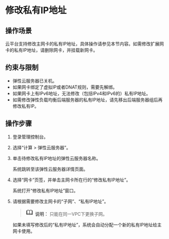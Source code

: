 # 修改私有IP地址<a name="ecs_03_0505"></a>

## 操作场景<a name="section8230202916388"></a>

云平台支持修改主网卡的私有IP地址，具体操作请参见本节内容。如需修改扩展网卡的私有IP地址，请删除网卡，并挂载新网卡。

## 约束与限制<a name="section205851733132119"></a>

-   弹性云服务器已关机。
-   如果网卡绑定了虚拟IP或者DNAT规则，需要先解绑。
-   如果网卡上有IPv6地址，无法修改（包括IPv4和IPv6的）私有IP地址。
-   如需修改弹性负载均衡后端服务器的私有IP地址，请先移出后端服务器组后再修改私有IP。

## 操作步骤<a name="section101008535219"></a>

1.  登录管理控制台。
2.  选择“计算 \> 弹性云服务器”。
3.  单击待修改私有IP地址的弹性云服务器名称。

    系统跳转至该弹性云服务器详情页面。

4.  选择“网卡”页签，并单击主网卡所在行的“修改私有IP地址”。

    系统打开“修改私有IP地址”窗口。

5.  请根据需要修改主网卡的“子网”、“私有IP地址”。

    >![](public_sys-resources/icon-note.gif) **说明：** 
    >只能在同一VPC下更换子网。

    如果未填写修改后的“私有IP地址”，系统会自动分配一个新的私有IP地址给主网卡使用。


